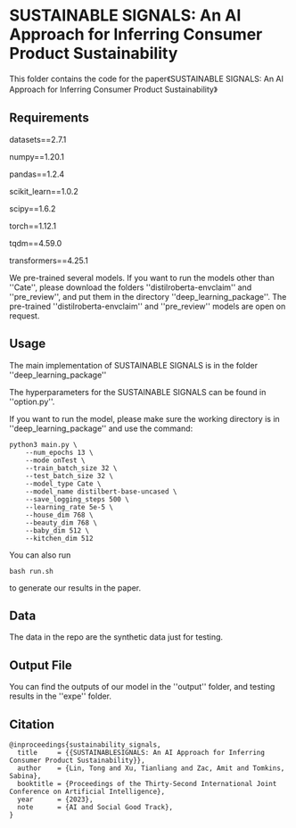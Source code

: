 # SUSTAINABLE SIGNALS: An AI Approach for Inferring Consumer Product Sustainability

This folder contains the code for the paper《SUSTAINABLE SIGNALS:
An AI Approach for Inferring Consumer Product Sustainability》


## Requirements

datasets==2.7.1

numpy==1.20.1

pandas==1.2.4

scikit_learn==1.0.2

scipy==1.6.2

torch==1.12.1

tqdm==4.59.0

transformers==4.25.1

We pre-trained several models. If you want to run the models other than ''Cate'', please download the folders 
''distilroberta-envclaim'' and ''pre_review'', and put them in the directory ''deep_learning_package''. 
The pre-trained ''distilroberta-envclaim'' and ''pre_review'' models are open on request.


## Usage
The main implementation of SUSTAINABLE SIGNALS is in the folder ''deep_learning_package''

The hyperparameters for the SUSTAINABLE SIGNALS can be found in ''option.py''.

If you want to run the model, please make sure the working directory is in ''deep_learning_package'' and use the command:

```shell
python3 main.py \
    --num_epochs 13 \
    --mode onTest \
    --train_batch_size 32 \
    --test_batch_size 32 \
    --model_type Cate \
    --model_name distilbert-base-uncased \
    --save_logging_steps 500 \
    --learning_rate 5e-5 \
    --house_dim 768 \
    --beauty_dim 768 \
    --baby_dim 512 \
    --kitchen_dim 512
```

You can also run 
```shell
bash run.sh
```
to generate our results in the paper.

## Data

The data in the repo are the synthetic data just for testing.

## Output File

You can find the outputs of our model in the ''output'' folder, and testing results in the ''expe'' folder.

## Citation

```
@inproceedings{sustainability_signals,
  title     = {{SUSTAINABLESIGNALS: An AI Approach for Inferring Consumer Product Sustainability}},
  author    = {Lin, Tong and Xu, Tianliang and Zac, Amit and Tomkins, Sabina},
  booktitle = {Proceedings of the Thirty-Second International Joint Conference on Artificial Intelligence},
  year      = {2023},
  note      = {AI and Social Good Track},
}
```
